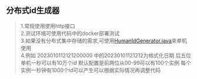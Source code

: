 ## 分布式id生成器
> 1.常规使用使用http接口  
> 2.测试环境可使用代码中的docker部署测试  
> 3.如果没有分布式集中存储的需求,可使用[HumanIdGenerator.java](id-generator-facade%2Fsrc%2Fmain%2Fjava%2Fcom%2Fyyp%2Fid%2Fgenerator%2Ftools%2FHumanIdGenerator.java)来单机使用  
> 4.例如 2023010112121200000 中的20230101121212为格式化日期 后五位单机一秒可以有10万个id 默认配置是前两位从00-99可以有100个实例 每个实例一秒钟有1000个id可以产生可以根据实际情况再调整代码  

